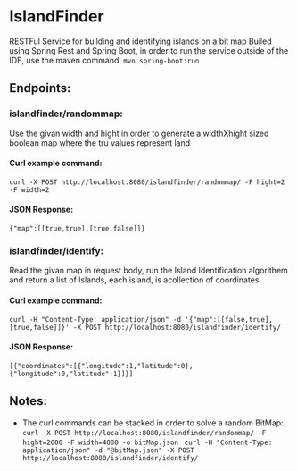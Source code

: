 # IslandFinder
RESTFul Service for building and identifying islands on a bit map
Builed using Spring Rest and Spring Boot, in order to run the service outside of the IDE, use the maven command:
 ```mvn spring-boot:run```

## Endpoints:
### islandfinder/randommap:
Use the givan width and hight in order to generate a widthXhight sized boolean map where the tru values represent land
#### Curl example command:
```curl -X POST http://localhost:8080/islandfinder/randommap/ -F hight=2 -F width=2```
#### JSON Response:
```{"map":[[true,true],[true,false]]} ```

### islandfinder/identify:
Read the givan map in request body, run the Island Identification algorithem and return a list of lslands, each island, is acollection of coordinates. 
#### Curl example command:
```curl -H "Content-Type: application/json" -d '{"map":[[false,true],[true,false]]}' -X POST http://localhost:8080/islandfinder/identify/```
#### JSON Response:
```[{"coordinates":[{"longitude":1,"latitude":0},{"longitude":0,"latitude":1}]}]```

## Notes:
* The curl commands can be stacked in order to solve a random BitMap:
```curl -X POST http://localhost:8080/islandfinder/randommap/ -F hight=2000 -F width=4000 -o bitMap.json ```
```curl -H "Content-Type: application/json" -d "@bitMap.json" -X POST http://localhost:8080/islandfinder/identify/ ```

